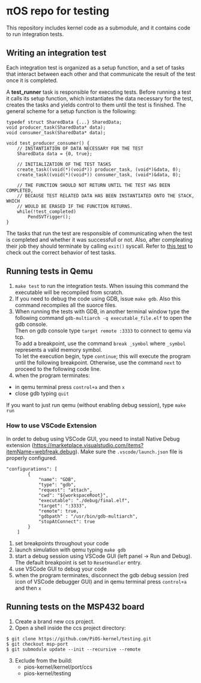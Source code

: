 # πOS repo for testing
This repository includes kernel code as a submodule, and it contains code to run integration tests.

## Writing an integration test

Each integration test is organized as a setup function, and a set of tasks that interact between each other and that communicate the result of the test once it is completed.

A **test_runner** task is responsible for executing tests. Before running a test it calls its setup function, which instantiates the data necessary for the test, creates the tasks and yields control to them until the test is finished. The general scheme for a setup function is the following:

```
typedef struct SharedData {...} SharedData;
void producer_task(SharedData* data);
void consumer_task(SharedData* data);

void test_producer_consumer() {
    // INSTANTIATION OF DATA NECESSARY FOR THE TEST
    SharedData data = {0, true};
    
    // INITIALIZATION OF THE TEST TASKS
    create_task((void(*)(void*)) producer_task, (void*)&data, 0);
    create_task((void(*)(void*)) consumer_task, (void*)&data, 0);

    // THE FUNCTION SHOULD NOT RETURN UNTIL THE TEST HAS BEEN COMPLETED,
    // BECAUSE TEST RELATED DATA HAS BEEN INSTANTIATED ONTO THE STACK, WHICH
    // WOULD BE ERASED IF THE FUNCTION RETURNS.
    while(!test_completed)
        PendSVTrigger();
}
```

The tasks that run the test are responsible of communicating when the test is completed and whether it was successfull or not. Also, after compleating their
job they should terminate by calling `exit()` syscall. Refer to [this test](testing/scheduling.c) to check out the correct behavior of test tasks.

## Running tests in Qemu
1. `make test` to run the integration tests. When issuing this command the executable will be recompiled from scratch.
2. If you need to debug the code using GDB, issue `make gdb`. Also this command recompiles all the suorce files.
3. When running the tests with GDB, in another terminal window type the following command `gdb-multiarch -q executable_file.elf` to open the gdb console.\
Then on gdb console type `target remote :3333` to connect to qemu via tcp.\
To add a breakpoint, use the command `break _symbol` where `_symbol` represents a valid memory symbol.\
To let the execution begin, type `continue`; this will execute the program until the following breakpoint. Otherwise, use the command `next` to proceed to the following code line.
4. when the program terminates:
- in qemu terminal press `control+a` and then `x`
- close gdb typing `quit`

If you want to just run qemu (without enabling debug session), type `make run`

### How to use VSCode Extension
In ordet to debug using VSCode GUI, you need to install Native Debug extension (https://marketplace.visualstudio.com/items?itemName=webfreak.debug). Make sure the `.vscode/launch.json` file is properly configured.

```
"configurations": [
        {
            "name": "GDB",
            "type": "gdb",
            "request": "attach",
            "cwd": "${workspaceRoot}",
            "executable": "./debug/final.elf",
            "target": ":3333",
            "remote": true,
            "gdbpath" : "/usr/bin/gdb-multiarch",
            "stopAtConnect": true
        }
    ]
```

1. set breakpoints throughout your code
2. launch simulation with qemu typing `make gdb`
3. start a debug session using VSCode GUI (left panel -> Run and Debug). The default breakpoint is set to `ResetHandler` entry.
4. use VSCode GUI to debug your code
5. when the program terminates, disconnect the gdb debug session (red icon of VSCode debugger GUI) and in qemu terminal press `control+a` and then `x`


## Running tests on the MSP432 board

1. Create a brand new ccs project.
2. Open a shell inside the ccs project directory:
```
$ git clone https://github.com/PiOS-kernel/testing.git
$ git checkout msp-port
$ git submodule update --init --recursive --remote
```
3. Exclude from the build:
    * pios-kernel/kernel/port/ccs
    * pios-kernel/testing
